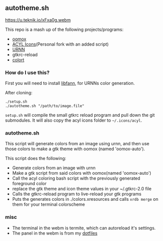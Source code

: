 ## autotheme.sh

https://u.teknik.io/xFxa0g.webm

This repo is a mash up of the following projects/programs:

- [oomox](https://github.com/actionless/oomox)
- [ACYL Icons](http://gnome-look.org/content/show.php/?content=102435)(Personal fork with an added script)
- [URNN](https://github.com/nixers-projects/urnn)
- gtkrc-reload
- [colort](https://gist.github.com/neeasade/a835a7946b3718e71f24)

### How do I use this?

First you will need to install [libfann](https://github.com/libfann/fann), for URNNs color generation.

After cloning:
```
./setup.sh
./autotheme.sh "/path/to/image.file"
```

`setup.sh` will compile the small gtkrc reload program and pull down the git submodules. It will also copy the acyl icons folder to `~/.icons/acyl`.

### autotheme.sh
This script will generate colors from an image using urnn, and then use those colors to make a gtk theme with oomox (named 'oomox-auto').

This script does the following:
- Generate colors from an image with urnn
- Make a gtk script from said colors with oomox(named 'oomox-auto')
- Call the acyl coloring bash script with the previously generated foreground color
- replace the gtk theme and icon theme values in your ~/.gtkrc-2.0 file
- Calls the gtkrc-reload program to live-reload your gtk programs
- Puts the generates colors in ./colors.xresources and calls `xrdb merge` on them for your terminal colorscheme

### misc
- The terminal in the webm is termite, which can autoreload it's settings.
- The panel in the webm is from my [dotfiles](github.com/neeasade/dotfiles)
